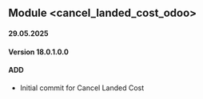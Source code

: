 ## Module <cancel_landed_cost_odoo>

#### 29.05.2025
#### Version 18.0.1.0.0
#### ADD

- Initial commit for Cancel Landed Cost
